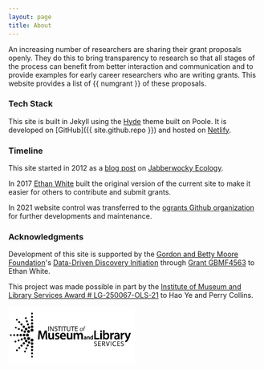 ```yaml
---
layout: page
title: About
---
```


An increasing number of researchers are sharing their grant proposals
openly. They do this to bring transparency to research so that all stages of the process can benefit from better interaction and communication and to provide examples for early career researchers who are writing grants. This website provides a list of {{ numgrant }} of these proposals.

### Tech Stack

This site is built in Jekyll using the [Hyde](http://hyde.getpoole.com) theme built on Poole.
It is developed on [GitHub]({{ site.github.repo }}) and hosted on [Netlify](https://www.netlify.com/).

### Timeline

This site started in 2012 as a [blog post](https://jabberwocky.weecology.org/2012/08/10/a-list-of-publicly-available-grant-proposals-in-the-biological-sciences/) on [Jabberwocky Ecology](https://jabberwocky.weecology.org/).

In 2017 [Ethan White](http://ethanwhite.org) built the original version of the current site to make it easier for others to contribute and submit grants.

In 2021 website control was transferred to the [ogrants Github organization](https://github.com/ogrants) for further developments and maintenance.


### Acknowledgments

Development of this site is supported by the [Gordon and Betty Moore Foundation](https://www.moore.org/)'s [Data-Driven Discovery Initiation](https://www.moore.org/initiative-strategy-detail?initiativeId=data-driven-discovery) through [Grant GBMF4563](https://www.moore.org/grant-detail?grantId=GBMF4563) to Ethan White.

This project was made possible in part by the [Institute of Museum and Library Services Award # LG-250067-OLS-21](https://www.imls.gov/grants/awarded/lg-250067-ols-21) to Hao Ye and Perry Collins. 

<img src = "assets/imls_logo_black.jpg" width = "50%" alt = "Institute of Museum and Library Services">

